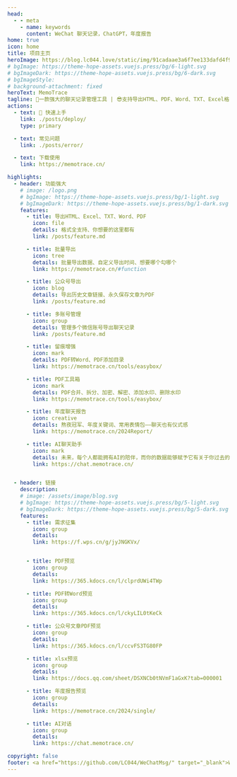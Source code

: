 ```yaml
---
head:
  - - meta
    - name: keywords
      content: WeChat 聊天记录，ChatGPT，年度报告
home: true
icon: home
title: 项目主页
heroImage: https://blog.lc044.love/static/img/91cadaae3a6f7ee133dafd4f9b5d8680.logo.webp
# bgImage: https://theme-hope-assets.vuejs.press/bg/6-light.svg
# bgImageDark: https://theme-hope-assets.vuejs.press/bg/6-dark.svg
# bgImageStyle:
# background-attachment: fixed
heroText: MemoTrace
tagline: 🧩一款强大的聊天记录管理工具 | 😎支持导出HTML、PDF、Word、TXT、Excel格式
actions:
  - text: 🚀 快速上手
    link: ./posts/deploy/
    type: primary

  - text: 常见问题
    link: ./posts/error/

  - text: 下载使用
    link: https://memotrace.cn/

highlights:
  - header: 功能强大
    # image: /logo.png
    # bgImage: https://theme-hope-assets.vuejs.press/bg/1-light.svg
    # bgImageDark: https://theme-hope-assets.vuejs.press/bg/1-dark.svg
    features:
      - title: 导出HTML、Excel、TXT、Word、PDF
        icon: file
        details: 格式全支持、你想要的这里都有
        link: /posts/feature.md

      - title: 批量导出
        icon: tree
        details: 批量导出数据、自定义导出时间、想要哪个勾哪个
        link: https://memotrace.cn/#function

      - title: 公众号导出
        icon: blog
        details: 导出历史文章链接、永久保存文章为PDF
        link: /posts/feature.md

      - title: 多账号管理
        icon: group
        details: 管理多个微信账号导出聊天记录
        link: /posts/feature.md

      - title: 留痕增强
        icon: mark
        details: PDF转Word、PDF添加目录
        link: https://memotrace.cn/tools/easybox/

      - title: PDF工具箱
        icon: mark
        details: PDF合并、拆分、加密、解密、添加水印、删除水印
        link: https://memotrace.cn/tools/easybox/

      - title: 年度聊天报告
        icon: creative
        details: 熬夜冠军、年度关键词、常用表情包——聊天也有仪式感
        link: https://memotrace.cn/2024Report/

      - title: AI聊天助手
        icon: mark
        details: 未来，每个人都能拥有AI的陪伴，而你的数据能够赋予它有关于你过去的珍贵记忆。
        link: https://chat.memotrace.cn/


  - header: 链接
    description:
    # image: /assets/image/blog.svg
    # bgImage: https://theme-hope-assets.vuejs.press/bg/5-light.svg
    # bgImageDark: https://theme-hope-assets.vuejs.press/bg/5-dark.svg
    features:
      - title: 需求征集
        icon: group
        details:
        link: https://f.wps.cn/g/jyJNGKVx/


      - title: PDF预览
        icon: group
        details:
        link: https://365.kdocs.cn/l/clprdUWi4TWp

      - title: PDF转Word预览
        icon: group
        details:
        link: https://365.kdocs.cn/l/ckyLIL0tKeCk

      - title: 公众号文章PDF预览
        icon: group
        details:
        link: https://365.kdocs.cn/l/ccvFS3TG80FP

      - title: xlsx预览
        icon: group
        details:
        link: https://docs.qq.com/sheet/DSXNCb0tNVmF1aGxK?tab=000001

      - title: 年度报告预览
        icon: group
        details:
        link: https://memotrace.cn/2024/single/

      - title: AI对话
        icon: group
        details:
        link: https://chat.memotrace.cn/

copyright: false
footer: <a href="https://github.com/LC044/WeChatMsg/" target="_blank">WechatMsg</a> 版权所有 © 2024 忆墨痕  <br/> <br/> <a href="http://beian.miit.gov.cn/" target="_blank" rel="nofollow noopener">陕ICP备2023017789号</a>&nbsp;&nbsp;<a href="http://www.beian.gov.cn/portal/registerSystemInfo" rel="nofollow noopener" class="beian-police" target="_blank">陕公网安备61019002002696号</a>
---
```

